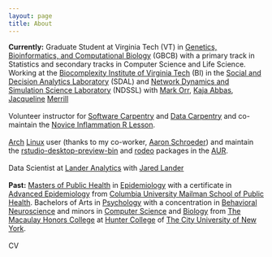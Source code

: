 ```yaml
---
layout: page
title: About
---
```


<p class="message">
  <strong>Currently:</strong>  Graduate Student at Virginia Tech (VT) in
  <a href='http://gbcb.vbi.vt.edu/'>Genetics, Bioinformatics, and Computational Biology</a> (GBCB)
  with a primary track in Statistics and secondary tracks in Computer Science and Life Science.
  <br>
  Working at the
  <a href='https://www.bi.vt.edu/'>Biocomplexity Institute of Virginia Tech</a> (BI) in the
  <a href='https://www.bi.vt.edu/sdal'>Social and Decision Analytics Laboratory</a> (SDAL) and
  <a href='https://www.bi.vt.edu/ndssl'>Network Dynamics and Simulation Science Laboratory</a> (NDSSL) with
  <a href='http://mark-orr.github.io/'>Mark Orr</a>,
  <a href='http://www.kajaabbas.com/'>Kaja Abbas</a>,
  <a href='http://nursing.columbia.edu/profile/jmerrill'>Jacqueline</a> <a href='http://www.columbia.edu/~jam119/'>Merrill</a>
  <br>
  <br>
  Volunteer instructor for
  <a href='http://software-carpentry.org/'>Software Carpentry</a> and
  <a href='http://www.datacarpentry.org/'>Data Carpentry</a> and
  co-maintain the
  <a href='http://swcarpentry.github.io/r-novice-inflammation/'>Novice Inflammation R Lesson</a>.
  <br>
  <br>
  <a href='https://www.archlinux.org/'>Arch</a>
  <a href='https://antergos.com/'>Linux</a> user (thanks to my co-worker,
  <a href='http://dads2busy.github.io/'>Aaron Schroeder</a>)
  and maintain the
  <a href='https://aur.archlinux.org/packages/rstudio-desktop-preview-bin/'>rstudio-desktop-preview-bin</a>
  and
  <a href='https://aur.archlinux.org/packages/rodeo/'>rodeo</a>
  packages in the
  <a href='https://aur.archlinux.org/'>AUR</a>.
  <br>
  <br>
  Data Scientist at
  <a href='http://www.landeranalytics.com/'>Lander Analytics</a>
  with
  <a href='http://www.jaredlander.com/'>Jared Lander</a>
  <br>
  <br>
  <strong>Past:</strong>
  <a href='https://www.mailman.columbia.edu/become-student/degrees/masters-programs/masters-public-health/columbia-mph'>Masters of Public Health</a> in
  <a href='https://www.mailman.columbia.edu/become-student/departments/epidemiology'>Epidemiology</a>
  with a certificate in
  <a href='https://www.mailman.columbia.edu/become-student/degrees/masters-programs/masters-public-health/columbia-mph/certificates/advanced'>Advanced Epidemiology</a>
  from
  <a href='https://www.mailman.columbia.edu/'>Columbia University Mailman School of Public Health</a>.
  Bachelors of Arts in
  <a href='http://www.hunter.cuny.edu/psychology'>Psychology</a>
  with a concentration in
  <a href='http://catalog.hunter.cuny.edu/preview_program.php?catoid=6&poid=793'>Behavioral Neuroscience</a>
  and minors in
  <a href='http://www.hunter.cuny.edu/csci/for-students/minoring-in-computer-science'>Computer Science</a>
  and
  <a href='http://catalog.hunter.cuny.edu/preview_program.php?catoid=16&poid=2270&returnto=1728'>Biology</a>
  from
  <a href='http://www.macaulay.cuny.edu/'>The Macaulay Honors College</a>
  at <a href='https://www.google.com/search?q=cuny+hunter+college&oq=cuny+hunter+college&aqs=chrome.0.0j69i65l2j0l3.2012j0j1&sourceid=chrome&ie=UTF-8'>Hunter College</a> of
  <a href='http://www2.cuny.edu/'>The City University of New York</a>.
  <br>
  <br>
  CV
</p>
